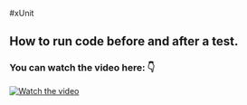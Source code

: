 #xUnit
## How to run code before and after a test.
### You can watch the video here: 👇
[![Watch the video](https://img.youtube.com/vi/-k1yarG2pbI/hqdefault.jpg)](https://youtu.be/-k1yarG2pbI)
